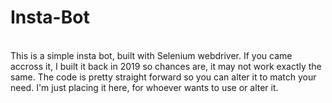 # Insta-Bot
<br>
This is a simple insta bot, built with Selenium webdriver. 
If you came accross it, I built it back in 2019 so chances are, it may not work exactly the same. 
The code is pretty straight forward so you can alter it to match your need. I'm just placing it here, for whoever wants to use or alter it.
